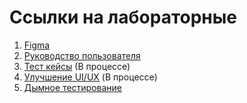 # Ссылки на лабораторные
1. [Figma](https://www.figma.com/file/FJoXY3D6Ci8jLrgExpcWQM/Untitled?type=design&node-id=0-1&mode=design)
2. [Руководство пользователя](https://docs.google.com/document/d/1q3zjM44H69F_Ph6-ZcuhIzp9JZU4hhluxCWKyAJ2c6s/edit?usp=sharing)
3. [Тест кейсы](https://docs.google.com/document/d/1vLZS3B835-fcjLbCmegezmnorduaAODrekY6BfrWJoM/edit?usp=sharing) (В процессе)
4. [Улучшение UI/UX]() (В процессе)
5. [Дымное тестирование](https://docs.google.com/document/d/190ZTGQvHK2SCMFWXhgOH-KsRC2PedOcGS_uDEjd9d-0/edit?usp=sharing)